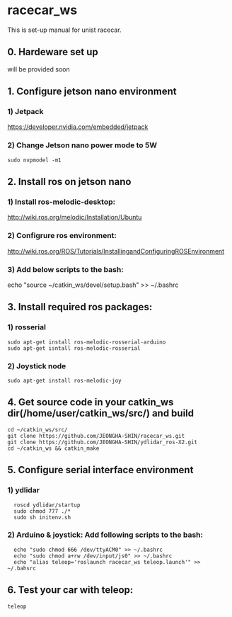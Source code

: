 # racecar_ws
This is set-up manual for unist racecar.  

## 0. Hardeware set up
will be provided soon

## 1. Configure jetson nano environment
### 1) Jetpack
  <https://developer.nvidia.com/embedded/jetpack>
### 2) Change Jetson nano power mode to 5W
    sudo nvpmodel -m1

## 2. Install ros on jetson nano
### 1) Install ros-melodic-desktop:
 <http://wiki.ros.org/melodic/Installation/Ubuntu>

### 2) Configrure ros environment:  
  <http://wiki.ros.org/ROS/Tutorials/InstallingandConfiguringROSEnvironment>

### 3) Add below scripts to the bash:
   echo "source ~/catkin_ws/devel/setup.bash" >> ~/.bashrc


## 3. Install required ros packages:
### 1) rosserial
    sudo apt-get install ros-melodic-rosserial-arduino
    sudo apt-get isntall ros-melodic-rosserial
### 2) Joystick node
    sudo apt-get install ros-melodic-joy


## 4. Get source code in your catkin_ws dir(/home/user/catkin_ws/src/) and build
    cd ~/catkin_ws/src/
    git clone https://github.com/JEONGHA-SHIN/racecar_ws.git
    git clone https://github.com/JEONGHA-SHIN/ydlidar_ros-X2.git
    cd ~/catkin_ws && catkin_make


## 5. Configure serial interface environment
### 1) ydlidar
      roscd ydlidar/startup
      sudo chmod 777 ./*
      sudo sh initenv.sh
### 2) Arduino & joystick: Add following scripts to the bash:
      echo "sudo chmod 666 /dev/ttyACM0" >> ~/.bashrc
      echo "sudo chmod a+rw /dev/input/js0" >> ~/.bashrc
      echo "alias teleop='roslaunch racecar_ws teleop.launch'" >> ~/.bahsrc
      
## 6. Test your car with teleop:
    teleop
      
    
    
    
    
      

      
      
